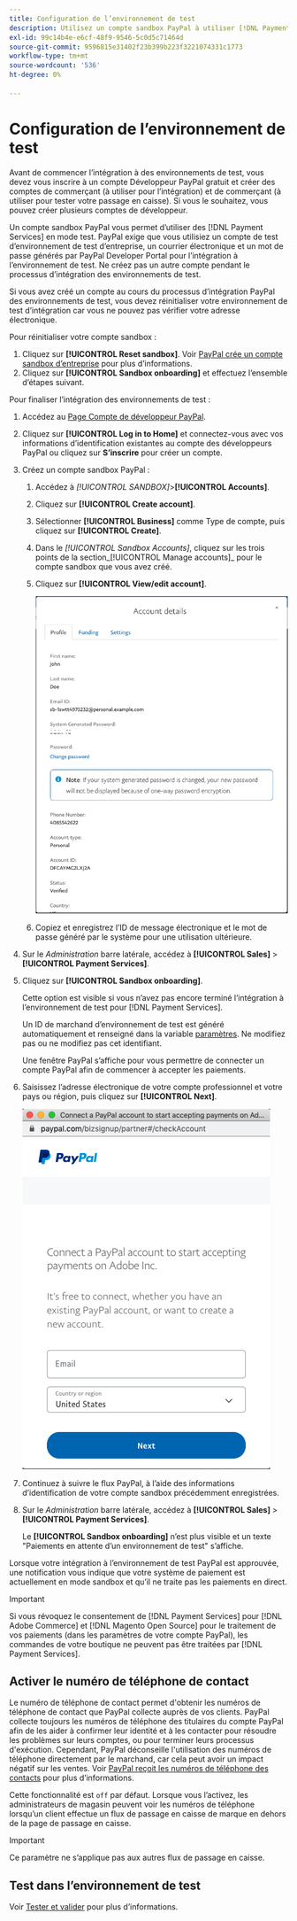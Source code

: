 ```yaml
---
title: Configuration de l’environnement de test
description: Utilisez un compte sandbox PayPal à utiliser [!DNL Payment Services] en mode test.
exl-id: 99c14b4e-e6cf-48f9-9546-5c0d5c71464d
source-git-commit: 9596815e31402f23b399b223f3221074331c1773
workflow-type: tm+mt
source-wordcount: '536'
ht-degree: 0%

---
```


# Configuration de l’environnement de test

Avant de commencer l’intégration à des environnements de test, vous devez vous inscrire à un compte Développeur PayPal gratuit et créer des comptes de commerçant (à utiliser pour l’intégration) et de commerçant (à utiliser pour tester votre passage en caisse). Si vous le souhaitez, vous pouvez créer plusieurs comptes de développeur.

Un compte sandbox PayPal vous permet d’utiliser des [!DNL Payment Services] en mode test. PayPal exige que vous utilisiez un compte de test d’environnement de test d’entreprise, un courrier électronique et un mot de passe générés par PayPal Developer Portal pour l’intégration à l’environnement de test. Ne créez pas un autre compte pendant le processus d’intégration des environnements de test.

Si vous avez créé un compte au cours du processus d’intégration PayPal des environnements de test, vous devez réinitialiser votre environnement de test d’intégration car vous ne pouvez pas vérifier votre adresse électronique.

Pour réinitialiser votre compte sandbox :

1. Cliquez sur **[!UICONTROL Reset sandbox]**. Voir [PayPal crée un compte sandbox d’entreprise](https://developer.paypal.com/docs/api-basics/sandbox/accounts/#create-a-business-sandbox-account) pour plus d’informations.
1. Cliquez sur **[!UICONTROL Sandbox onboarding]** et effectuez l’ensemble d’étapes suivant.

Pour finaliser l’intégration des environnements de test :

1. Accédez au [Page Compte de développeur PayPal](https://developer.paypal.com/developer/accounts/).
1. Cliquez sur **[!UICONTROL Log in to Home]** et connectez-vous avec vos informations d’identification existantes au compte des développeurs PayPal ou cliquez sur **S’inscrire** pour créer un compte.
1. Créez un compte sandbox PayPal :
   1. Accédez à _[!UICONTROL SANDBOX]_>**[!UICONTROL Accounts]**.
   1. Cliquez sur **[!UICONTROL Create account]**.
   1. Sélectionner **[!UICONTROL Business]** comme Type de compte, puis cliquez sur **[!UICONTROL Create]**.
   1. Dans le _[!UICONTROL Sandbox Accounts]_, cliquez sur les trois points de la section_[!UICONTROL Manage accounts]_ pour le compte sandbox que vous avez créé.
   1. Cliquez sur **[!UICONTROL View/edit account]**.

      ![PayPal - Afficher/modifier le compte sandbox](assets/onboarding-viewedit-sandbox.png)

   1. Copiez et enregistrez l’ID de message électronique et le mot de passe généré par le système pour une utilisation ultérieure.

1. Sur le _Administration_ barre latérale, accédez à **[!UICONTROL Sales]** > **[!UICONTROL Payment Services]**.
1. Cliquez sur **[!UICONTROL Sandbox onboarding]**.

   Cette option est visible si vous n’avez pas encore terminé l’intégration à l’environnement de test pour [!DNL Payment Services].

   Un ID de marchand d’environnement de test est généré automatiquement et renseigné dans la variable [paramètres](settings.md). Ne modifiez pas ou ne modifiez pas cet identifiant.

   Une fenêtre PayPal s’affiche pour vous permettre de connecter un compte PayPal afin de commencer à accepter les paiements.

1. Saisissez l’adresse électronique de votre compte professionnel et votre pays ou région, puis cliquez sur **[!UICONTROL Next]**.

   ![PayPal - Connecter le compte PayPal pour les paiements](assets/paypal-connectacct.png)

1. Continuez à suivre le flux PayPal, à l’aide des informations d’identification de votre compte sandbox précédemment enregistrées.
1. Sur le _Administration_ barre latérale, accédez à **[!UICONTROL Sales]** > **[!UICONTROL Payment Services]**.

   Le **[!UICONTROL Sandbox onboarding]** n’est plus visible et un texte &quot;Paiements en attente d’un environnement de test&quot; s’affiche.

Lorsque votre intégration à l’environnement de test PayPal est approuvée, une notification vous indique que votre système de paiement est actuellement en mode sandbox et qu’il ne traite pas les paiements en direct.

>[!IMPORTANT]
>
>Si vous révoquez le consentement de [!DNL Payment Services] pour [!DNL Adobe Commerce] et [!DNL Magento Open Source] pour le traitement de vos paiements (dans les paramètres de votre compte PayPal), les commandes de votre boutique ne peuvent pas être traitées par [!DNL Payment Services].

## Activer le numéro de téléphone de contact

Le numéro de téléphone de contact permet d&#39;obtenir les numéros de téléphone de contact que PayPal collecte auprès de vos clients. PayPal collecte toujours les numéros de téléphone des titulaires du compte PayPal afin de les aider à confirmer leur identité et à les contacter pour résoudre les problèmes sur leurs comptes, ou pour terminer leurs processus d&#39;exécution. Cependant, PayPal déconseille l&#39;utilisation des numéros de téléphone directement par le marchand, car cela peut avoir un impact négatif sur les ventes. Voir [PayPal reçoit les numéros de téléphone des contacts](https://developer.paypal.com/docs/admin/checkout-settings/#get-contact-telephone-numbers) pour plus d’informations.

Cette fonctionnalité est `off` par défaut. Lorsque vous l’activez, les administrateurs de magasin peuvent voir les numéros de téléphone lorsqu’un client effectue un flux de passage en caisse de marque en dehors de la page de passage en caisse.

>[!IMPORTANT]
>
>Ce paramètre ne s’applique pas aux autres flux de passage en caisse.

## Test dans l’environnement de test

Voir [Tester et valider](test-validate.md) pour plus d’informations.
